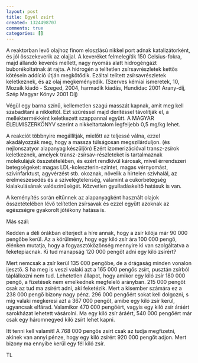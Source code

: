 ```yaml
---
layout: post
title: Egyél zsírt
created: 1324498707
comments: true
categories: []
---
```

A reaktorban levő olajhoz finom eloszlású nikkel port adnak katalizátorként, és jól összekeverik az olajjal. A keveréket felmelegítik 150 Celsius-fokra, majd állandó keverés mellett, nagy nyomás alatt hidrogéngázt buborékoltatnak át rajta. A hidrogén a telítetlen zsírsavrészletek kettős kötésein addíció útján megkötődik. Ezáltal telített zsírsavrészletek keletkeznek, és az olaj megkeményedik. (Szerves kémiai ismeretek, 10, Mozaik kiadó - Szeged, 2004, harmadik kiadás, Hundidac 2001 Arany-díj, Szép Magyar Könyv 2001 Díj)

Végül egy barna színű, kellemetlen szagú masszát kapnak, amit meg kell szabadítani a nikkeltől. Ezt szűréssel majd derítéssel távolítják el, a melléktermékként keletkezett szappannal együtt. A MAGYAR ÉLELMISZERKÖNYV szerint a nikkeltartalom legfeljebb 0,5 mg/kg lehet.

A reakciót többnyire megállítják, mielőtt az teljessé válna, ezzel akadályozzák meg, hogy a massza túlságosan megszilárduljon. (és nejlonszatyor alapanyag készüljön) Ezért izomerizációval transz-zsírok keletkeznek, amelyek transz-zsírsav-részleteket is tartalmaznak molekulájuk összetételében, és ezért rendkívül károsak, mivel érrendszeri betegségeket: magas LDL-koleszterin-szintet, magas vérnyomást, szívinfarktust, agyvérzést stb. okoznak, növelik a hirtelen szívhalál, az érelmeszesedés és a szívelégtelenség, valamint a cukorbetegség kialakulásának valószínűségét. Közvetlen gyulladáskeltő hatásuk is van.

A keményítés során eltűnnek az alapanyagként használt olajok összetételében lévő telítetlen zsírsavak és ezzel együtt azoknak az egészségre gyakorolt jótékony hatása is.

Más szál:

Kedden a déli órákban elterjedt a híre annak, hogy a zsír kilója már 90 000 pengőbe kerül. Az a körülmény, hogy egy kiló zsír ára 100 000 pengő, élénken mutatja, hogy a fogyasztóközönség mennyire ki van szolgáltatva a feketepiacnak. Ki tud manapság 120 000 pengőt adni egy kiló zsírért?

Mert nemcsak a zsír kerül 135 000 pengőbe, de a drágaság minden vonalon ijesztő. S ha meg is veszi valaki azt a 165 000 pengős zsírt, pusztán zsírból táplálkozni nem tud. Lehetetlen állapot, hogy amikor egy kiló zsír 180 000 pengő, a fizetések nem emelkednek megfelelő arányban. 215 000 pengőt csak az tud ma zsírért adni, aki feketézik. Mert a kisember számára ez a 238 000 pengő bizony nagy pénz. 296 000 pengőért sokat kell dolgozni, s míg valaki megkeresi azt a 367 000 pengőt, amibe egy kiló zsír kerül, ugyancsak elfárad. Valamikor 470 000 pengőért, vagyis egy kiló zsír áráért sarokházat lehetett vásárolni. Ma egy kiló zsír áráért, 540 000 pengőért már csak egy háromnegyed kiló zsírt lehet kapni.

Itt tenni kell valamit! A 768 000 pengős zsírt csak az tudja megfizetni, akinek van annyi pénze, hogy egy kiló zsírért 920 000 pengőt adjon. Mert bizony ma ennyibe kerül egy fél kiló zsír.

TL
